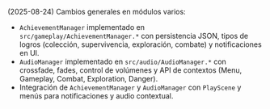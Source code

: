 (2025-08-24) Cambios generales en módulos varios:

- `AchievementManager` implementado en `src/gameplay/AchievementManager.*` con persistencia JSON, tipos de logros (colección, supervivencia, exploración, combate) y notificaciones en UI.
- `AudioManager` implementado en `src/audio/AudioManager.*` con crossfade, fades, control de volúmenes y API de contextos (Menu, Gameplay, Combat, Exploration, Danger).
- Integración de `AchievementManager` y `AudioManager` con `PlayScene` y menús para notificaciones y audio contextual.

